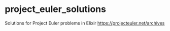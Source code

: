# project_euler_solutions
Solutions for Project Euler problems in Elixir
https://projecteuler.net/archives
